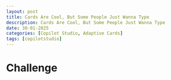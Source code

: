 ```yaml
---
layout: post
title: Cards Are Cool, But Some People Just Wanna Type
description: Cards Are Cool, But Some People Just Wanna Type
date: 30-01-2025
categories: [Copilot Studio, Adaptive Cards]
tags: [copilotstudio]
---
```

# Challenge

